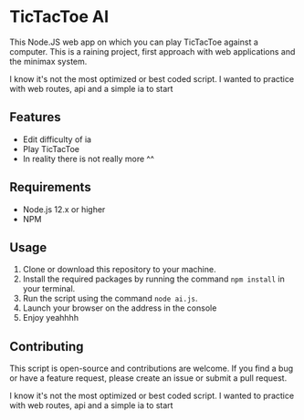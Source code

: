 # TicTacToe AI

This Node.JS web app on which you can play TicTacToe against a computer. This is a raining project, first approach with web applications and the minimax system.

I know it's not the most optimized or best coded script. I wanted to practice with web routes, api and a simple ia to start

## Features

- Edit difficulty of ia
- Play TicTacToe
- In reality there is not really more ^^

## Requirements

- Node.js 12.x or higher
- NPM

## Usage

1. Clone or download this repository to your machine.
2. Install the required packages by running the command `npm install` in your terminal.
3. Run the script using the command `node ai.js`.
4. Launch your browser on the address in the console
5. Enjoy yeahhhh 

## Contributing

This script is open-source and contributions are welcome. If you find a bug or have a feature request, please create an issue or submit a pull request.

I know it's not the most optimized or best coded script. I wanted to practice with web routes, api and a simple ia to start